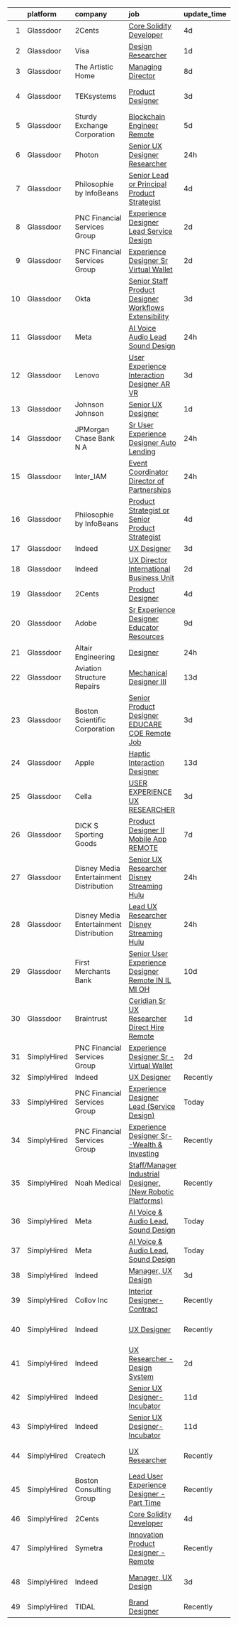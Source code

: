 

|    | platform    | company                                   | job                                                                                                                                                                                                                                                                                                                                                                                                                                                                                                                                                                                                                                                                                                                                                                                                                                                                                                                                                                                                                                                                                                                                                                                                                                                                                                                                                                                                                                                                                                                                                                                                                                                                                             | update_time   | location                    |
|---:|:------------|:------------------------------------------|:------------------------------------------------------------------------------------------------------------------------------------------------------------------------------------------------------------------------------------------------------------------------------------------------------------------------------------------------------------------------------------------------------------------------------------------------------------------------------------------------------------------------------------------------------------------------------------------------------------------------------------------------------------------------------------------------------------------------------------------------------------------------------------------------------------------------------------------------------------------------------------------------------------------------------------------------------------------------------------------------------------------------------------------------------------------------------------------------------------------------------------------------------------------------------------------------------------------------------------------------------------------------------------------------------------------------------------------------------------------------------------------------------------------------------------------------------------------------------------------------------------------------------------------------------------------------------------------------------------------------------------------------------------------------------------------------|:--------------|:----------------------------|
|  1 | Glassdoor   | 2Cents                                    | [Core Solidity Developer](https://www.glassdoor.com/partner/jobListing.htm?pos=108&ao=1136043&s=58&guid=0000018229d064dab5551d07e01800cc&src=GD_JOB_AD&t=SR&vt=w&ea=1&cs=1_62d46a3e&cb=1658558899778&jobListingId=1008012798036&jrtk=3-0-1g8kt0p8sjcbl801-1g8kt0p98ghqh800-acdc01f12a704e75-)                                                                                                                                                                                                                                                                                                                                                                                                                                                                                                                                                                                                                                                                                                                                                                                                                                                                                                                                                                                                                                                                                                                                                                                                                                                                                                                                                                                                   | 4d            | Remote                      |
|  2 | Glassdoor   | Visa                                      | [Design Researcher](https://www.glassdoor.com/partner/jobListing.htm?pos=120&ao=1136043&s=58&guid=0000018229d064dab5551d07e01800cc&src=GD_JOB_AD&t=SR&vt=w&cs=1_10680ea0&cb=1658558899781&jobListingId=1008021641912&jrtk=3-0-1g8kt0p8sjcbl801-1g8kt0p98ghqh800-1e7e7fdd79c17e05-)                                                                                                                                                                                                                                                                                                                                                                                                                                                                                                                                                                                                                                                                                                                                                                                                                                                                                                                                                                                                                                                                                                                                                                                                                                                                                                                                                                                                              | 1d            | Denver, CO                  |
|  3 | Glassdoor   | The Artistic Home                         | [Managing Director](https://www.glassdoor.com/partner/jobListing.htm?pos=101&ao=1110586&s=58&guid=0000018229d064dab5551d07e01800cc&src=GD_JOB_AD&t=SR&vt=w&ea=1&cs=1_93885f0b&cb=1658558899777&jobListingId=1008006345392&cpc=1EC006BEB16B588D&jrtk=3-0-1g8kt0p8sjcbl801-1g8kt0p98ghqh800-fd83efb5630abaa4--6NYlbfkN0BK9GXDcakwdiqmeo8o-2GvkYnmPkq7xevAHdeF_847qtWIb67PS4cSfKXGz5DkcFwSc36MgYsxbMKa2k3YPkr7e8fJBTEaj-oNeB41ItF5ijhP9ZMUgjWR0v7dPUIKiyYIqoQQWBDV5mt56FhR_tRcSyZIZNBDA_SRCC0Rfdje0Aizp30DVmNbBrW-7dsd91wK0cDe9r96-TBImRq2jaZiytdaZP_oJDhKTl_Ye3buosCeZ4Ui7p48zZlWqaW1cDB_WoJwL8Mi5D-d5Zf9xUAmSpaFXQ_vudytS7Hiq2lOGe4tOIYpEDYWqdU2q0VsWJA8AIPrLJZtyy0bM25DUAvqKd-otXYY9bxQ-6Z4u_mRLTNFbZfZbMkkYlBEVLqcXBp8J6ZsetGYi1We2xhffdEUx_BFln1nqvHcaLu_0KPap9PqxdLbXlbKSV_uXVVVGo4Jop56XePrxLD5AnxKo3_It5ft9trW9br3C99NzzJZbXIkDtxQiAW8)                                                                                                                                                                                                                                                                                                                                                                                                                                                                                                                                                                                                                                                                                                                                                                                                                                                    | 8d            | Chicago, IL                 |
|  4 | Glassdoor   | TEKsystems                                | [Product Designer](https://www.glassdoor.com/partner/jobListing.htm?pos=106&ao=1110586&s=58&guid=0000018229d064dab5551d07e01800cc&src=GD_JOB_AD&t=SR&vt=w&cs=1_ea4401d6&cb=1658558899777&jobListingId=1008016265782&cpc=9DC6E4D8324653EE&jrtk=3-0-1g8kt0p8sjcbl801-1g8kt0p98ghqh800-3b8052c29c9d5c8b--6NYlbfkN0AuKz8EBO1xHDEL7V2YF9xF3dC_I9B9i-Zw2Jh8clPMK9BxhHDJszxSyW718EipT5Pn-VsmBhjgdLm8LNIDkxSvNuiTuwPvcxjFjQ1jOwKoQSaQbF4I8aFqZCa6kW4p07z9ykJ3t32_ifibjPCdD7ryUZSNj9gf2-rrcPD_YOkuByRYXKSHrBDbNSuhPkDKaqDKZHyhqSox64M_yihBOthHkkOAKSnf1KbtTRTZVBSYJyqxlmWVD4V1evHwm93kO_BKFNxV6dT6I0zienN67CgX-X76soPryOwWtBBfhitQcUiu9jsMtwbblusT8DSN2UsPKyKMQ7_cU-gmSIwsyJTakGPSyIojRcYsTSv1nGXrkfR3HwO3pPmMPu_XyldM7R2ZumJRVFcdnkEe7Te8cgogLwPBss4JK6qDRZnfK8R5oR7e6BrXSNHbfdbvOlhLwZuO6isgF5tDpkRtFGMI-tJXqLgkQS620Xj-h9PPSPUOKvy20xazKqJcTe4ZLeGC_LuFkrPU9O2x-8WghSdxcY9p2eOrlReg0TERM6n8Stw5hyJkGHWp1ES_hW99qgCCdP4E19xvsF3glUBO2q02FS-oXdlxTdZuoUcNNdKdKCXqlFla000NYo7T5mPdKXXoluF_sBEuqcIid4KlmC2h6MswZm11_dQ-ISUpDkeHfwrT3dQbPCQbWb096LMs8suEjLW47E2_Bkbkq5M81npOEghplC7ToMuf8rt9lJe7fzjNk1FxUGmuTCWFhIxcJjEG8hG-Pk6qhdx1-me3zaBUJPM-VuX7rI8bhxJ9YRL78e2762XrkTzWihKZkD5WMwzWEoVZFBIPcdafOpKn9px8gD9c5c3MhJM0SPJFdiWJA0gyZMmqmo4k0EkUlpaZdoQJS-jxcv35mb9_-dh7r8nwkYmi1kMv_qv0S-IuNX459YchY1uYuoHKJGW5CEcBlG8H6kg%3D)                                                                                                                                                                                                                                                                                                                                                                            | 3d            | San Francisco, CA           |
|  5 | Glassdoor   | Sturdy Exchange Corporation               | [Blockchain Engineer  Remote ](https://www.glassdoor.com/partner/jobListing.htm?pos=113&ao=1136043&s=58&guid=0000018229d064dab5551d07e01800cc&src=GD_JOB_AD&t=SR&vt=w&ea=1&cs=1_e7c2c5c3&cb=1658558899778&jobListingId=1008010329731&jrtk=3-0-1g8kt0p8sjcbl801-1g8kt0p98ghqh800-7d55b355f04952f3-)                                                                                                                                                                                                                                                                                                                                                                                                                                                                                                                                                                                                                                                                                                                                                                                                                                                                                                                                                                                                                                                                                                                                                                                                                                                                                                                                                                                              | 5d            | Remote                      |
|  6 | Glassdoor   | Photon                                    | [Senior UX Designer   Researcher](https://www.glassdoor.com/partner/jobListing.htm?pos=124&ao=1136043&s=58&guid=0000018229d064dab5551d07e01800cc&src=GD_JOB_AD&t=SR&vt=w&cs=1_37054ed1&cb=1658558899782&jobListingId=1008023751498&jrtk=3-0-1g8kt0p8sjcbl801-1g8kt0p98ghqh800-3382a5d53fccdd23-)                                                                                                                                                                                                                                                                                                                                                                                                                                                                                                                                                                                                                                                                                                                                                                                                                                                                                                                                                                                                                                                                                                                                                                                                                                                                                                                                                                                                | 24h           | Washington State            |
|  7 | Glassdoor   | Philosophie by InfoBeans                  | [Senior Lead or Principal Product Strategist](https://www.glassdoor.com/partner/jobListing.htm?pos=130&ao=1136043&s=58&guid=0000018229d064dab5551d07e01800cc&src=GD_JOB_AD&t=SR&vt=w&ea=1&cs=1_d434d2bc&cb=1658558899783&jobListingId=1008013555861&jrtk=3-0-1g8kt0p8sjcbl801-1g8kt0p98ghqh800-60bfa5295e5ac032-)                                                                                                                                                                                                                                                                                                                                                                                                                                                                                                                                                                                                                                                                                                                                                                                                                                                                                                                                                                                                                                                                                                                                                                                                                                                                                                                                                                               | 4d            | Remote                      |
|  8 | Glassdoor   | PNC Financial Services Group              | [Experience Designer Lead  Service Design ](https://www.glassdoor.com/partner/jobListing.htm?pos=104&ao=1110586&s=58&guid=0000018229d064dab5551d07e01800cc&src=GD_JOB_AD&t=SR&vt=w&cs=1_e87a9f63&cb=1658558899777&jobListingId=1008017522242&cpc=4F748F1840550ABC&jrtk=3-0-1g8kt0p8sjcbl801-1g8kt0p98ghqh800-c1e68904e01abb40--6NYlbfkN0AMofH_6zXbiqn6xehDj89HQNfpf30LHk40Y3Yl5cZTpm-EXukPQNetNbgZyPcaSjlhCXDxNO4m1agQBS2GsRSln26WSb32hs6CX3LpgiRhz6i4BVHcHPURp9MGwZNHTu-jfpckExye35EShrgKH-EMil-sPra_NqaG2HeOBavuKYRaX_p2OhltPv6Hbmy4_Hzy3KYpeYoJxqiQNIXIEse-U1-WNPhsp_I7Gh22wcTB7vEX7d0mrjVDX8LFMhO2B_LP-ARvTOJdMUo5O9bX_hohVGNuYY6o8YFICKDt2bhunWJmVK08Kp_rygsm9MHNSaJreUxTSkGyK94srmoIQTQKpbGs9MQJikwPBMzLVVp9yzi6aym5064lFeUYUyfIqBS4AHy60gtwGuxeC4BCU3A7G5aPn0JL0B1noxFXyVkMkfrEF3ZOj5VvKs7Xk-Nxxd0J8uCqbCvgDqbPUFXtnlU7fnWWmApPgURYMZKI4Df4jroif7msbMMrLI_Ex_ILnMoD_DEVRBBRfekv2rEDReb7k5tv_zDAVMGUZlVwR-R1g6zsyct1ISJvV2PhMZGsBB9sahumyiq9ZWpw3Ys_ctAvGSIx3GvCHdA89jYKBFvtdupxY_Rfqlya9VNqqorB2LUZLayAs8Ccz48bOco8lRRAfg218qB-9AaljOmrQQuBkrLsj1ZuW-qkIm1dkdsLjY6Ox6cLgBhQvPMaj0HIKDlbHcmOuR5qUVTNVYUW8fpB0X8mLXnmFf9GWTnOGQvl3dWl9I5pRZ1KfMRUhzieAoieXN4CPlIDovkPHQvSQaYtjBN1CUxE1MtYsv_XmiXQxpiQvwVNz9N_rxhLeINFcTS3AcNgzOR2nsU6NjalRsIibdvv-myCuEJ5ElXw5sZx1xbI0XiKiVvWqUcXlICrvrOCs1thG_63jNfdBW89lKUvklp1mxL95jAcvsSijR8fv5WR-d-KJkorXK5QlAfks_OPSJINU7c-5WFegxH8pKe9FTVILOrbxFCVfgSlZtveG-RO2_IaRihFcgI8t5j1wGWl60SOgKWY4VzEB7VX0YJQ5GmZbskSOw9LjkuUcvl6S_fuiT0TTmK2bYDFyoKdKLnFRkMBBT7_klUKU9SZbqrplviduEJ6BHKVJ50ERqMF_eJoc07ufePjEuQ_aPpp2mdBCeNlyNzQu6e7EFIfxuJgR-Fzl1KyqdZ1ODjbx8kjjE0WwIl-3mO17LjdvHSIxLdWICF0tnsFS_NCVJCouxS_4w2-bHZMMRdUiPN3WOpbQcRJEtP8fSUwgTRqaWnTMQ_S) | 2d            | Reno, NV                    |
|  9 | Glassdoor   | PNC Financial Services Group              | [Experience Designer Sr   Virtual Wallet](https://www.glassdoor.com/partner/jobListing.htm?pos=114&ao=1136043&s=58&guid=0000018229d064dab5551d07e01800cc&src=GD_JOB_AD&t=SR&vt=w&cs=1_e762c464&cb=1658558899778&jobListingId=1008017290776&jrtk=3-0-1g8kt0p8sjcbl801-1g8kt0p98ghqh800-b7292f684ec465b6-)                                                                                                                                                                                                                                                                                                                                                                                                                                                                                                                                                                                                                                                                                                                                                                                                                                                                                                                                                                                                                                                                                                                                                                                                                                                                                                                                                                                        | 2d            | Pittsburgh, PA              |
| 10 | Glassdoor   | Okta                                      | [Senior Staff Product Designer  Workflows   Extensibility](https://www.glassdoor.com/partner/jobListing.htm?pos=129&ao=1136043&s=58&guid=0000018229d064dab5551d07e01800cc&src=GD_JOB_AD&t=SR&vt=w&ea=1&cs=1_a0c17846&cb=1658558899783&jobListingId=1008015576909&jrtk=3-0-1g8kt0p8sjcbl801-1g8kt0p98ghqh800-6bd7b72417b0475b-)                                                                                                                                                                                                                                                                                                                                                                                                                                                                                                                                                                                                                                                                                                                                                                                                                                                                                                                                                                                                                                                                                                                                                                                                                                                                                                                                                                  | 3d            | San Francisco, CA           |
| 11 | Glassdoor   | Meta                                      | [AI Voice   Audio Lead  Sound Design](https://www.glassdoor.com/partner/jobListing.htm?pos=102&ao=1110586&s=58&guid=0000018229d064dab5551d07e01800cc&src=GD_JOB_AD&t=SR&vt=w&cs=1_07b97549&cb=1658558899777&jobListingId=1008023222000&cpc=48B9F4758953335C&jrtk=3-0-1g8kt0p8sjcbl801-1g8kt0p98ghqh800-444fe9a2068c5797--6NYlbfkN0DYl4UJW4r1Vl7FEn6T9F-rD9lpC-0oMJVSiWjK_MGUd5ZxEn957iThda3zHpNlLYNwoNzCQdsopm8UXMSbELqs7hQaiUnItiTZzEEkE-PHNUfowHDZg6-MYjFC7Tp72VWJ8YeywO2Kg9Cbsh15ja9ebBywiF9xOUIs177SuIjrVQbepqhoRUqtK8KCMgg7-rnYRP6In-OcfA8Uc_T0-OCLdK-Y8BogOdkzGRHbxNEmKoInklhs1-QNvDZn0TZSsq5fPMYjKlm-562Iwywg4ZoZznt6P6xetB0gRliEfFoqKW3WML2aIpgpsKoEU5_02q5cSst7q5B9kpdjG49-2ws277v2gJ4bkFxcxH6itKzLQuFzK5JpoNjXFwC12B-dfEh-i4WsuBynXp7KwocYXPmgF2RFQoCesoIOMsG0Mg2TD-lO0S4Fvm_qzzW-6FZ2w1kE3tqGfzrJrdzbhtN0cPX0L5IDCeImS99SCPg3N3WgG5P-6LWlvVQM-NQrDSI1Raxgsa1inm2kxRFiTkachsxxK25fo2lEeArcpQBg3xX_CzhAFZHo3RVLOV9cnxj3RaBRtkpBg4Fzq83fB6-PGy8HrTQc7w9Zxogbw7X64tQQJBIX7PvnQXd2HCJDXvG5K_7VkwaMrvuPy42X71PEIhcQDzic7TbLyUIoWh-D41mziJp78EdX3-i4pnjzSseJUSYLSvHUUwPmP_CISKfRCR3LVGC60nbYRo342mH6lMMl7bxE5UFNiaTcoiYhX7gs1LGHDgf8c3LAwTdtfS74GCZDcU8KiTfv9c2rvOXztpL1w9hOhxatO3GmcUurdrMbphvhyRo91YAdiyF1strCK9F9Jd_Gkq5TtNF3BcMXudNtG6XT6p3lJwQIcIdGzLF4HwUlrADB2ZeJcSG4diiipxo3-Qj95_VWinyhijmqsMyl0uK5er340fUPa4SDS-VrkftYkSlUHjoXtUSdtbKjyGr-VkXr2RBp1hd5lWFLlkBJlXF-EbGqNPLx2S4iGA-qBNY%3D)                                                                                                                                                                                                                                                                                         | 24h           | Menlo Park, CA              |
| 12 | Glassdoor   | Lenovo                                    | [User Experience Interaction Designer  AR VR ](https://www.glassdoor.com/partner/jobListing.htm?pos=112&ao=1136043&s=58&guid=0000018229d064dab5551d07e01800cc&src=GD_JOB_AD&t=SR&vt=w&cs=1_13e48b3f&cb=1658558899778&jobListingId=1008015573502&jrtk=3-0-1g8kt0p8sjcbl801-1g8kt0p98ghqh800-292d9a314e084c2d-)                                                                                                                                                                                                                                                                                                                                                                                                                                                                                                                                                                                                                                                                                                                                                                                                                                                                                                                                                                                                                                                                                                                                                                                                                                                                                                                                                                                   | 3d            | Morrisville, NC             |
| 13 | Glassdoor   | Johnson   Johnson                         | [Senior UX Designer](https://www.glassdoor.com/partner/jobListing.htm?pos=119&ao=1136043&s=58&guid=0000018229d064dab5551d07e01800cc&src=GD_JOB_AD&t=SR&vt=w&cs=1_feb01501&cb=1658558899781&jobListingId=1008021296042&jrtk=3-0-1g8kt0p8sjcbl801-1g8kt0p98ghqh800-3d1e8efd23984624-)                                                                                                                                                                                                                                                                                                                                                                                                                                                                                                                                                                                                                                                                                                                                                                                                                                                                                                                                                                                                                                                                                                                                                                                                                                                                                                                                                                                                             | 1d            | Santa Clara, CA             |
| 14 | Glassdoor   | JPMorgan Chase Bank  N A                  | [Sr User Experience Designer   Auto Lending](https://www.glassdoor.com/partner/jobListing.htm?pos=115&ao=1136043&s=58&guid=0000018229d064dab5551d07e01800cc&src=GD_JOB_AD&t=SR&vt=w&cs=1_475848df&cb=1658558899778&jobListingId=1008021906713&jrtk=3-0-1g8kt0p8sjcbl801-1g8kt0p98ghqh800-47b2a0ce32a0d2a9-)                                                                                                                                                                                                                                                                                                                                                                                                                                                                                                                                                                                                                                                                                                                                                                                                                                                                                                                                                                                                                                                                                                                                                                                                                                                                                                                                                                                     | 24h           | Plano, TX                   |
| 15 | Glassdoor   | Inter_IAM                                 | [Event Coordinator   Director of Partnerships](https://www.glassdoor.com/partner/jobListing.htm?pos=118&ao=1136043&s=58&guid=0000018229d064dab5551d07e01800cc&src=GD_JOB_AD&t=SR&vt=w&ea=1&cs=1_2441c25c&cb=1658558899781&jobListingId=1008022182568&jrtk=3-0-1g8kt0p8sjcbl801-1g8kt0p98ghqh800-96cec4608558ae4e-)                                                                                                                                                                                                                                                                                                                                                                                                                                                                                                                                                                                                                                                                                                                                                                                                                                                                                                                                                                                                                                                                                                                                                                                                                                                                                                                                                                              | 24h           | Manhattan                   |
| 16 | Glassdoor   | Philosophie by InfoBeans                  | [Product Strategist or Senior Product Strategist](https://www.glassdoor.com/partner/jobListing.htm?pos=123&ao=1136043&s=58&guid=0000018229d064dab5551d07e01800cc&src=GD_JOB_AD&t=SR&vt=w&ea=1&cs=1_b9e98d64&cb=1658558899782&jobListingId=1008013555769&jrtk=3-0-1g8kt0p8sjcbl801-1g8kt0p98ghqh800-5bae6c35ec0bc05c-)                                                                                                                                                                                                                                                                                                                                                                                                                                                                                                                                                                                                                                                                                                                                                                                                                                                                                                                                                                                                                                                                                                                                                                                                                                                                                                                                                                           | 4d            | Remote                      |
| 17 | Glassdoor   | Indeed                                    | [UX Designer](https://www.glassdoor.com/partner/jobListing.htm?pos=103&ao=1110586&s=58&guid=0000018229d064dab5551d07e01800cc&src=GD_JOB_AD&t=SR&vt=w&cs=1_1179640f&cb=1658558899777&jobListingId=1008015189639&cpc=FB7E4A1762AE5BEC&jrtk=3-0-1g8kt0p8sjcbl801-1g8kt0p98ghqh800-e738aeb65cbc2f89--6NYlbfkN0CiRNM7CVr8YueLFKlzwbFWI0o7IjV438l4sVrvKZ0flpURU_mqoI8EbsK64YRr3OArdLyNSYbnwANbgQNQ9mr0QGht0VPdNditpoD0uLsB7BbVdnAQi8CCa7v5bn5-nQNYI9RRuTymaenQY5pT4Ps4JNo2OM9dJbeNhoxoT1DImZjKJKCpuCh54usyVrVcnoCpgmEiI58KGRbWkY7jf8bROREKDUPvWKK5AQvjDcUAJXlOh74kU7ZphICLVjOQrZgATvnSfPH60t0olF28jrSh3FfTXxaX12j92UXOQY-jgZ0DTh1PuYSHhFlL66Tcv9suv419b7zy7m0ot_vJ3p2dFqyMTfA3RQ_APa1-S5_wmSdnoenCrs7vdt0x7RlXbwxioSc_8nL0CxpfHE1DOjp3sXOknVkk7PWuWvpxP5xkOzAbsxzFdkeDuhcWl_mTOmilplHYgg9Osz2HBGQxLo8wXQfjGUY8RuDRzDu7nVbr6_7ahGSfrd5Nbn3jnZ_rDXUv7t3EYg8VoQ%3D%3D)                                                                                                                                                                                                                                                                                                                                                                                                                                                                                                                                                                                                                                                                                                                                                                                                                                   | 3d            | Austin, TX                  |
| 18 | Glassdoor   | Indeed                                    | [UX Director   International Business Unit](https://www.glassdoor.com/partner/jobListing.htm?pos=107&ao=1110586&s=58&guid=0000018229d064dab5551d07e01800cc&src=GD_JOB_AD&t=SR&vt=w&cs=1_877b5751&cb=1658558899777&jobListingId=1008017405356&cpc=F41FEAB56D215062&jrtk=3-0-1g8kt0p8sjcbl801-1g8kt0p98ghqh800-6692539eb64e030d--6NYlbfkN0CiRNM7CVr8YueLFKlzwbFWI0o7IjV438l4sVrvKZ0flpURU_mqoI8EbsK64YRr3OBmVELRUUeHvWSOYAAbIDZOcwVBESz_4r4uQwb7jykAK8gWDBv1yNCRt_65S__YGcKDeNRPpsqFj83DROfI5s5SgTa-Top28McJ3aGA6GUYLkxkrMe1V8r2Il4hbw0i8P9S2Y5bCGWnqKWkODwK6W18NsO6SmHcmOrKU1O_TpRxgtlteyNMl5snr3yYFXPoy1Kll_9j7IG7TVaJdxOJRcOS6i8HImbVe1rZ7YA-khZaW8N_kFIOWNMp5wF-PKxEtCmx3cK3ItEmuzrASUWvQbSri5eWw8BF9exL3VHk54Vngsm7WtvXUOSJhzyHuTeFPXcfJPBtt-4PyFNk7MMAvndvzowIR2Dp5loCv0iYmp0xrZqiFCUOv_VsECfwY8ghdEBBCx34QmFwcCbVywYUGXrGip6aZPvpq_rEfjwpJ3_0MZi4TiphiIgH4IBrXQMEc24utJuT6j0cWA%3D%3D)                                                                                                                                                                                                                                                                                                                                                                                                                                                                                                                                                                                                                                                                                                                                                                                                     | 2d            | New York, NY                |
| 19 | Glassdoor   | 2Cents                                    | [Product Designer](https://www.glassdoor.com/partner/jobListing.htm?pos=110&ao=1136043&s=58&guid=0000018229d064dab5551d07e01800cc&src=GD_JOB_AD&t=SR&vt=w&ea=1&cs=1_1e2ca86f&cb=1658558899778&jobListingId=1008012892209&jrtk=3-0-1g8kt0p8sjcbl801-1g8kt0p98ghqh800-87ec4afc59254818-)                                                                                                                                                                                                                                                                                                                                                                                                                                                                                                                                                                                                                                                                                                                                                                                                                                                                                                                                                                                                                                                                                                                                                                                                                                                                                                                                                                                                          | 4d            | Remote                      |
| 20 | Glassdoor   | Adobe                                     | [Sr Experience Designer  Educator Resources](https://www.glassdoor.com/partner/jobListing.htm?pos=127&ao=1136043&s=58&guid=0000018229d064dab5551d07e01800cc&src=GD_JOB_AD&t=SR&vt=w&cs=1_8dea366d&cb=1658558899782&jobListingId=1008002526524&jrtk=3-0-1g8kt0p8sjcbl801-1g8kt0p98ghqh800-377edc9fe295c2cd-)                                                                                                                                                                                                                                                                                                                                                                                                                                                                                                                                                                                                                                                                                                                                                                                                                                                                                                                                                                                                                                                                                                                                                                                                                                                                                                                                                                                     | 9d            | San Francisco, CA           |
| 21 | Glassdoor   | Altair Engineering                        | [Designer](https://www.glassdoor.com/partner/jobListing.htm?pos=109&ao=1136043&s=58&guid=0000018229d064dab5551d07e01800cc&src=GD_JOB_AD&t=SR&vt=w&cs=1_a160543c&cb=1658558899778&jobListingId=1008021964087&jrtk=3-0-1g8kt0p8sjcbl801-1g8kt0p98ghqh800-3f8525cc99bfc013-)                                                                                                                                                                                                                                                                                                                                                                                                                                                                                                                                                                                                                                                                                                                                                                                                                                                                                                                                                                                                                                                                                                                                                                                                                                                                                                                                                                                                                       | 24h           | Troy, MI                    |
| 22 | Glassdoor   | Aviation Structure Repairs                | [Mechanical Designer III](https://www.glassdoor.com/partner/jobListing.htm?pos=125&ao=1136043&s=58&guid=0000018229d064dab5551d07e01800cc&src=GD_JOB_AD&t=SR&vt=w&ea=1&cs=1_1efe63d6&cb=1658558899782&jobListingId=1007994315994&jrtk=3-0-1g8kt0p8sjcbl801-1g8kt0p98ghqh800-4face29f42c2021e-)                                                                                                                                                                                                                                                                                                                                                                                                                                                                                                                                                                                                                                                                                                                                                                                                                                                                                                                                                                                                                                                                                                                                                                                                                                                                                                                                                                                                   | 13d           | Macomb, MI                  |
| 23 | Glassdoor   | Boston Scientific Corporation             | [Senior Product Designer   EDUCARE COE  Remote  Job](https://www.glassdoor.com/partner/jobListing.htm?pos=122&ao=1136043&s=58&guid=0000018229d064dab5551d07e01800cc&src=GD_JOB_AD&t=SR&vt=w&cs=1_8c22869d&cb=1658558899781&jobListingId=1008015863033&jrtk=3-0-1g8kt0p8sjcbl801-1g8kt0p98ghqh800-3c6506d4b40494db-)                                                                                                                                                                                                                                                                                                                                                                                                                                                                                                                                                                                                                                                                                                                                                                                                                                                                                                                                                                                                                                                                                                                                                                                                                                                                                                                                                                             | 3d            | Marlborough, MA             |
| 24 | Glassdoor   | Apple                                     | [Haptic Interaction Designer](https://www.glassdoor.com/partner/jobListing.htm?pos=111&ao=1136043&s=58&guid=0000018229d064dab5551d07e01800cc&src=GD_JOB_AD&t=SR&vt=w&cs=1_36bcfa80&cb=1658558899778&jobListingId=1007994237603&jrtk=3-0-1g8kt0p8sjcbl801-1g8kt0p98ghqh800-5900c6dd87662369-)                                                                                                                                                                                                                                                                                                                                                                                                                                                                                                                                                                                                                                                                                                                                                                                                                                                                                                                                                                                                                                                                                                                                                                                                                                                                                                                                                                                                    | 13d           | Cupertino, CA               |
| 25 | Glassdoor   | Cella                                     | [USER EXPERIENCE  UX  RESEARCHER](https://www.glassdoor.com/partner/jobListing.htm?pos=126&ao=1136043&s=58&guid=0000018229d064dab5551d07e01800cc&src=GD_JOB_AD&t=SR&vt=w&cs=1_b7671562&cb=1658558899782&jobListingId=1008014517366&jrtk=3-0-1g8kt0p8sjcbl801-1g8kt0p98ghqh800-95f0952baf91a144-)                                                                                                                                                                                                                                                                                                                                                                                                                                                                                                                                                                                                                                                                                                                                                                                                                                                                                                                                                                                                                                                                                                                                                                                                                                                                                                                                                                                                | 3d            | New Jersey                  |
| 26 | Glassdoor   | DICK S Sporting Goods                     | [Product Designer II   Mobile App  REMOTE ](https://www.glassdoor.com/partner/jobListing.htm?pos=116&ao=1136043&s=58&guid=0000018229d064dab5551d07e01800cc&src=GD_JOB_AD&t=SR&vt=w&cs=1_70ed8538&cb=1658558899778&jobListingId=1008008941755&jrtk=3-0-1g8kt0p8sjcbl801-1g8kt0p98ghqh800-be7c7078d6baa20f-)                                                                                                                                                                                                                                                                                                                                                                                                                                                                                                                                                                                                                                                                                                                                                                                                                                                                                                                                                                                                                                                                                                                                                                                                                                                                                                                                                                                      | 7d            | Coraopolis, PA              |
| 27 | Glassdoor   | Disney Media   Entertainment Distribution | [Senior UX Researcher   Disney Streaming  Hulu ](https://www.glassdoor.com/partner/jobListing.htm?pos=121&ao=1136043&s=58&guid=0000018229d064dab5551d07e01800cc&src=GD_JOB_AD&t=SR&vt=w&cs=1_6be1d017&cb=1658558899781&jobListingId=1008022658355&jrtk=3-0-1g8kt0p8sjcbl801-1g8kt0p98ghqh800-436ebe1d92584707-)                                                                                                                                                                                                                                                                                                                                                                                                                                                                                                                                                                                                                                                                                                                                                                                                                                                                                                                                                                                                                                                                                                                                                                                                                                                                                                                                                                                 | 24h           | Santa Monica, CA            |
| 28 | Glassdoor   | Disney Media   Entertainment Distribution | [Lead UX Researcher   Disney Streaming  Hulu ](https://www.glassdoor.com/partner/jobListing.htm?pos=117&ao=1136043&s=58&guid=0000018229d064dab5551d07e01800cc&src=GD_JOB_AD&t=SR&vt=w&cs=1_dd74af71&cb=1658558899780&jobListingId=1008022658381&jrtk=3-0-1g8kt0p8sjcbl801-1g8kt0p98ghqh800-836576904874088e-)                                                                                                                                                                                                                                                                                                                                                                                                                                                                                                                                                                                                                                                                                                                                                                                                                                                                                                                                                                                                                                                                                                                                                                                                                                                                                                                                                                                   | 24h           | New York, NY                |
| 29 | Glassdoor   | First Merchants Bank                      | [Senior User Experience Designer  Remote IN  IL  MI  OH ](https://www.glassdoor.com/partner/jobListing.htm?pos=128&ao=1136043&s=58&guid=0000018229d064dab5551d07e01800cc&src=GD_JOB_AD&t=SR&vt=w&cs=1_2c317aa9&cb=1658558899782&jobListingId=1008001128862&jrtk=3-0-1g8kt0p8sjcbl801-1g8kt0p98ghqh800-d8f6d0206cc9a757-)                                                                                                                                                                                                                                                                                                                                                                                                                                                                                                                                                                                                                                                                                                                                                                                                                                                                                                                                                                                                                                                                                                                                                                                                                                                                                                                                                                        | 10d           | Columbus, OH                |
| 30 | Glassdoor   | Braintrust                                | [Ceridian   Sr UX Researcher   Direct Hire  Remote ](https://www.glassdoor.com/partner/jobListing.htm?pos=105&ao=1110586&s=58&guid=0000018229d064dab5551d07e01800cc&src=GD_JOB_AD&t=SR&vt=w&ea=1&cs=1_5c2da419&cb=1658558899777&jobListingId=1008020482256&cpc=1CBFC3E34E2A31FF&jrtk=3-0-1g8kt0p8sjcbl801-1g8kt0p98ghqh800-7b3d2c70f5f214f5--6NYlbfkN0AL3dVr72y2kzw2kaN2Ho5i09lACUMjYeOySpm2U6KfanpO7D4VwROuFK3kxGLflm_-F-MyOOq_cDcEnRDLJ4Cyvhd3RLEXc46RUIszkvWNWEnkjcT3t71Tn3jP48jM1v1c9MTv1mza1ANV4Auo_MrQHRKq1hqNKpqkGxveRYRyLKlZDGBxy44fQjCtCX6WFNDNHiWBGvrsnLU4s-YZNbp1ByGz8y3oZGXEaUrHLHmA5_JCXk9ySWS9VCSTBeTHXjH3fp1anlzB3f07RtihPWCiSRmT3GDohQ3qNfHR_kyqvb6HuWt4oQKBCEZw_x6S81_e8GUwu7uFA3XqObUlB-MlVsSvAeqFfj_K3lvILi6ePMQdXIXke86TqDR1PDhW0VHoL-dIKmaDwQd5YWJ8imVSFGG9WfDjzy7NL3o-vvH51oM6m61BTk0NN7q8V0-81uyIEo5nRPVfddCGnaBa_LjErENViaDAtLaSD0bOaXfcpYn2fj6WPySApGzqAqdeazCqG2LqX7fS21pyW-fc-e4iW86YxjCVfDhtWNiJ6NGGDlWcBNuIhLZpDd_5tAe5o0tHgIrsr31YkDda1hX0JzwWMGAtqV7LFTKNDhtA838WvrQa-Gz8TT_FOna3YSiWP-LjDRBWLfuXlTgcomrlX1PO-IBhxgpyK6PK7cONGGaBB_72DGn6ttjr1dyQKzgllqXh_6lnYTW-X5eXBVtbwxTeQGcFbUiqe-glummSRJby_Wps538RsJHlsee1G4TkbEA%3D)                                                                                                                                                                                                                                                                                                                                                                                                                                                                                                                                     | 1d            | San Francisco, CA           |
| 31 | SimplyHired | PNC Financial Services Group              | [Experience Designer Sr - Virtual Wallet](https://www.simplyhired.com/job/gEONge1E7QmnWUP8ul47B4e4OxoqiDY8uUCIBdwr06gc_ZzucUZ9Ow?q=generative+designer)                                                                                                                                                                                                                                                                                                                                                                                                                                                                                                                                                                                                                                                                                                                                                                                                                                                                                                                                                                                                                                                                                                                                                                                                                                                                                                                                                                                                                                                                                                                                         | 2d            | Pittsburgh, PA              |
| 32 | SimplyHired | Indeed                                    | [UX Designer](https://www.simplyhired.com/job/URziMhrNTaKa1PLKfIfrhF-GuRmaj4gn2FhVHZfhBU3tWsV0R0J4dw?q=generative+designer)                                                                                                                                                                                                                                                                                                                                                                                                                                                                                                                                                                                                                                                                                                                                                                                                                                                                                                                                                                                                                                                                                                                                                                                                                                                                                                                                                                                                                                                                                                                                                                     | Recently      | United States               |
| 33 | SimplyHired | PNC Financial Services Group              | [Experience Designer Lead (Service Design)](https://www.simplyhired.com/job/vCXobD1GV-eOcjFU4kE1NOabT7ir019jETsrN7rMCHnM1LYTmQr8eg?q=generative+designer)                                                                                                                                                                                                                                                                                                                                                                                                                                                                                                                                                                                                                                                                                                                                                                                                                                                                                                                                                                                                                                                                                                                                                                                                                                                                                                                                                                                                                                                                                                                                       | Today         | Mississippi                 |
| 34 | SimplyHired | PNC Financial Services Group              | [Experience Designer Sr--Wealth & Investing](https://www.simplyhired.com/job/AkBHC2Ij4ydzmq5FUgq-E5OFK3ubNuFir3RoYjEldSBKoTAsOkgmpA?q=generative+designer)                                                                                                                                                                                                                                                                                                                                                                                                                                                                                                                                                                                                                                                                                                                                                                                                                                                                                                                                                                                                                                                                                                                                                                                                                                                                                                                                                                                                                                                                                                                                      | Recently      | Pittsburgh, PA              |
| 35 | SimplyHired | Noah Medical                              | [Staff/Manager Industrial Designer, (New Robotic Platforms)](https://www.simplyhired.com/job/Q1hQ1Qp6O7CZ6Z_3K_2XWf-RupqMcD3-ZovBqcVZt1g31kYNulR1-Q?q=generative+designer)                                                                                                                                                                                                                                                                                                                                                                                                                                                                                                                                                                                                                                                                                                                                                                                                                                                                                                                                                                                                                                                                                                                                                                                                                                                                                                                                                                                                                                                                                                                      | Recently      | Pleasanton, CA              |
| 36 | SimplyHired | Meta                                      | [AI Voice & Audio Lead, Sound Design](https://www.simplyhired.com/job/QlhJvaMkYedGLaiA98cJtnGWlpD_d3PA3hugaK0Ci3Go_tyfU5XLpA?q=generative+designer)                                                                                                                                                                                                                                                                                                                                                                                                                                                                                                                                                                                                                                                                                                                                                                                                                                                                                                                                                                                                                                                                                                                                                                                                                                                                                                                                                                                                                                                                                                                                             | Today         | Menlo Park, CA              |
| 37 | SimplyHired | Meta                                      | [AI Voice & Audio Lead, Sound Design](https://www.simplyhired.com/job/QlhJvaMkYedGLaiA98cJtnGWlpD_d3PA3hugaK0Ci3Go_tyfU5XLpA?q=generative+designer)                                                                                                                                                                                                                                                                                                                                                                                                                                                                                                                                                                                                                                                                                                                                                                                                                                                                                                                                                                                                                                                                                                                                                                                                                                                                                                                                                                                                                                                                                                                                             | Today         | Menlo Park, CA +2 locations |
| 38 | SimplyHired | Indeed                                    | [Manager, UX Design](https://www.simplyhired.com/job/Bq589sK4IRMfwF5-KARscZ6LsNo2I05ZrwbHgWV1WMmQn8wB-Cg3yw?q=generative+designer)                                                                                                                                                                                                                                                                                                                                                                                                                                                                                                                                                                                                                                                                                                                                                                                                                                                                                                                                                                                                                                                                                                                                                                                                                                                                                                                                                                                                                                                                                                                                                              | 3d            | United States               |
| 39 | SimplyHired | Collov Inc                                | [Interior Designer-Contract](https://www.simplyhired.com/job/BWulXfwm_DajYkRoVR_cHEZ0YAw0ZzUYn4k1ZR9ZbVk7SbJZhkaf0Q?q=generative+designer)                                                                                                                                                                                                                                                                                                                                                                                                                                                                                                                                                                                                                                                                                                                                                                                                                                                                                                                                                                                                                                                                                                                                                                                                                                                                                                                                                                                                                                                                                                                                                      | Recently      | Remote                      |
| 40 | SimplyHired | Indeed                                    | [UX Designer](https://www.simplyhired.com/job/URziMhrNTaKa1PLKfIfrhF-GuRmaj4gn2FhVHZfhBU3tWsV0R0J4dw?q=generative+designer)                                                                                                                                                                                                                                                                                                                                                                                                                                                                                                                                                                                                                                                                                                                                                                                                                                                                                                                                                                                                                                                                                                                                                                                                                                                                                                                                                                                                                                                                                                                                                                     | Recently      | United States +1 location   |
| 41 | SimplyHired | Indeed                                    | [UX Researcher - Design System](https://www.simplyhired.com/job/zMdFPFFYzAgshBnl5egUFCZ9sbUdNyog4BM39xMPQvCuIl4xzCahQg?q=generative+designer)                                                                                                                                                                                                                                                                                                                                                                                                                                                                                                                                                                                                                                                                                                                                                                                                                                                                                                                                                                                                                                                                                                                                                                                                                                                                                                                                                                                                                                                                                                                                                   | 2d            | United States               |
| 42 | SimplyHired | Indeed                                    | [Senior UX Designer- Incubator](https://www.simplyhired.com/job/P2Qah3KvihmY9oU0JZ6WySv4uubZCo-4_kG0Bvf_fuSu6ca78-sPKg?q=generative+designer)                                                                                                                                                                                                                                                                                                                                                                                                                                                                                                                                                                                                                                                                                                                                                                                                                                                                                                                                                                                                                                                                                                                                                                                                                                                                                                                                                                                                                                                                                                                                                   | 11d           | United States               |
| 43 | SimplyHired | Indeed                                    | [Senior UX Designer- Incubator](https://www.simplyhired.com/job/P2Qah3KvihmY9oU0JZ6WySv4uubZCo-4_kG0Bvf_fuSu6ca78-sPKg?q=generative+designer)                                                                                                                                                                                                                                                                                                                                                                                                                                                                                                                                                                                                                                                                                                                                                                                                                                                                                                                                                                                                                                                                                                                                                                                                                                                                                                                                                                                                                                                                                                                                                   | 11d           | United States               |
| 44 | SimplyHired | Createch                                  | [UX Researcher](https://www.simplyhired.com/job/i7kHaMs_t4HJbJlYlCbNzuzUNip4IiMfa1iEYNfuICNgoGdDox8jZA?q=generative+designer)                                                                                                                                                                                                                                                                                                                                                                                                                                                                                                                                                                                                                                                                                                                                                                                                                                                                                                                                                                                                                                                                                                                                                                                                                                                                                                                                                                                                                                                                                                                                                                   | Recently      | San Francisco, CA           |
| 45 | SimplyHired | Boston Consulting Group                   | [Lead User Experience Designer - Part Time](https://www.simplyhired.com/job/gYjUeld-lwSGizzANfpAXPMQqi2bVP1O38mRkZ0wSHIf9-ROYcUZ2g?q=generative+designer)                                                                                                                                                                                                                                                                                                                                                                                                                                                                                                                                                                                                                                                                                                                                                                                                                                                                                                                                                                                                                                                                                                                                                                                                                                                                                                                                                                                                                                                                                                                                       | Recently      | Boston, MA                  |
| 46 | SimplyHired | 2Cents                                    | [Core Solidity Developer](https://www.simplyhired.com/job/yaTegn-ORs8Xd35tTGfbV12cQTOp2DiyeY9m5_FSPmo1bC_GefnhsA?q=generative+designer)                                                                                                                                                                                                                                                                                                                                                                                                                                                                                                                                                                                                                                                                                                                                                                                                                                                                                                                                                                                                                                                                                                                                                                                                                                                                                                                                                                                                                                                                                                                                                         | 4d            | Remote                      |
| 47 | SimplyHired | Symetra                                   | [Innovation Product Designer - Remote](https://www.simplyhired.com/job/hSkWjaWMYgFhCFQx-vz3tfIowyPuP4lujgWiB5HyDVHP--PC0XA9tQ?q=generative+designer)                                                                                                                                                                                                                                                                                                                                                                                                                                                                                                                                                                                                                                                                                                                                                                                                                                                                                                                                                                                                                                                                                                                                                                                                                                                                                                                                                                                                                                                                                                                                            | Recently      | Bellevue, WA                |
| 48 | SimplyHired | Indeed                                    | [Manager, UX Design](https://www.simplyhired.com/job/Bq589sK4IRMfwF5-KARscZ6LsNo2I05ZrwbHgWV1WMmQn8wB-Cg3yw?q=generative+designer)                                                                                                                                                                                                                                                                                                                                                                                                                                                                                                                                                                                                                                                                                                                                                                                                                                                                                                                                                                                                                                                                                                                                                                                                                                                                                                                                                                                                                                                                                                                                                              | 3d            | United States +1 location   |
| 49 | SimplyHired | TIDAL                                     | [Brand Designer](https://www.simplyhired.com/job/W4F8mdim2I5jInCUJhr_gyMHF65JeVCq2EE-ZrG4F3e8irRd3_ZE9A?q=generative+designer)                                                                                                                                                                                                                                                                                                                                                                                                                                                                                                                                                                                                                                                                                                                                                                                                                                                                                                                                                                                                                                                                                                                                                                                                                                                                                                                                                                                                                                                                                                                                                                  | Recently      | New York, NY                |